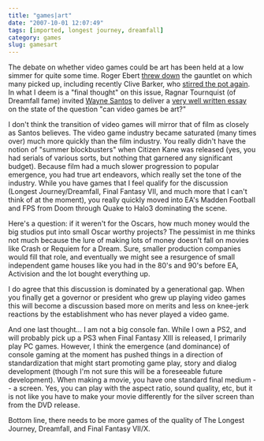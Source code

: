 ```yaml
---
title: "games|art"
date: "2007-10-01 12:07:49"
tags: [imported, longest journey, dreamfall]
category: games
slug: gamesart
---
```


The debate on whether video games could be art has been held at a low simmer for
quite some time. Roger Ebert
<a href="http://rogerebert.suntimes.com/apps/pbcs.dll/section?category=ANSWERMAN&date=20051127">threw
down</a> the gauntlet on which many picked up, including recently Clive Barker,
who
<a href="http://rogerebert.suntimes.com/apps/pbcs.dll/article?AID=/20070721/COMMENTARY/70721001">stirred
the pot again</a>. In what I deem is a "final thought" on this issue, Ragnar
Tournquist (of Dreamfall fame) invited
<a href="http://www.waynesantos.com/">Wayne Santos</a> to deliver a
<a href="http://ragnartornquist.com/?p=380">very well written essay</a> on the
state of the question "can video games be art?"

I don't think the transition of video games will mirror that of film as closely
as Santos believes. The video game industry became saturated (many times over)
much more quickly than the film industry. You really didn't have the notion of
"summer blockbusters" when Citizen Kane was released (yes, you had serials of
various sorts, but nothing that garnered any significant budget). Because film
had a much slower progression to popular emergence, you had true art endeavors,
which really set the tone of the industry. While you have games that I feel
qualify for the discussion (Longest Journey/Dreamfall, Final Fantasy VII, and
much more that I can't think of at the moment), you really quickly moved into
EA's Madden Football and FPS from Doom through Quake to Halo3 dominating the
scene.

Here's a question: if it weren't for the Oscars, how much money would the big
studios put into small Oscar worthy projects? The pessimist in me thinks not
much because the lure of making lots of money doesn't fall on movies like Crash
or Requiem for a Dream. Sure, smaller production companies would fill that role,
and eventually we might see a resurgence of small independent game houses like
you had in the 80's and 90's before EA, Activision and the lot bought everything
up.

I do agree that this discussion is dominated by a generational gap. When you
finally get a governor or president who grew up playing video games this will
become a discussion based more on merits and less on knee-jerk reactions by the
establishment who has never played a video game.

And one last thought... I am not a big console fan. While I own a PS2, and will
probably pick up a PS3 when Final Fantasy XIII is released, I primarily play PC
games. However, I think the emergence (and dominance) of console gaming at the
moment has pushed things in a direction of standardization that might start
promoting game play, story and dialog development (though I'm not sure this will
be a foreseeable future development). When making a movie, you have one standard
final medium -- a screen. Yes, you can play with the aspect ratio, sound
quality, etc, but it is not like you have to make your movie differently for the
silver screen than from the DVD release.

Bottom line, there needs to be more games of the quality of The Longest Journey,
Dreamfall, and Final Fantasy VII/X.

